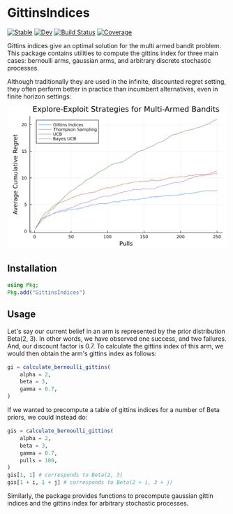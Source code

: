 # GittinsIndices

[![Stable](https://img.shields.io/badge/docs-stable-blue.svg)](https://ydalmia.github.io/GittinsIndices.jl/stable/)
[![Dev](https://img.shields.io/badge/docs-dev-blue.svg)](https://ydalmia.github.io/GittinsIndices.jl/dev/)
[![Build Status](https://github.com/ydalmia/GittinsIndices.jl/actions/workflows/CI.yml/badge.svg?branch=main)](https://github.com/ydalmia/GittinsIndices.jl/actions/workflows/CI.yml?query=branch%3Amain)
[![Coverage](https://codecov.io/gh/ydalmia/GittinsIndices.jl/branch/main/graph/badge.svg)](https://codecov.io/gh/ydalmia/GittinsIndices.jl)

Gittins indices give an optimal solution for the multi armed bandit problem. This package contains utilities to compute the gittins index for three main cases: bernoulli arms, gaussian arms, and arbitrary discrete stochastic processes.

Although traditionally they are used in the infinite, discounted regret setting, they often perform better in practice than incumbent alternatives, even in finite horizon settings:

![gittins vs baseline strategies](gittins_vs_baselines.png "Gittins vs Baselines")

## Installation
```julia
using Pkg; 
Pkg.add("GittinsIndices")
```

## Usage
Let's say our current belief in an arm is represented by the prior distribution Beta(2, 3). In other words, we have observed one success, and two failures. And, our discount factor is 0.7. To calculate the gittins index of this arm, we would then obtain the arm's gittins index as follows:

```julia
gi = calculate_bernoulli_gittins(
    alpha = 2,
    beta = 3,
    gamma = 0.7,
)
```

If we wanted to precompute a table of gittins indices for a number of Beta priors, we could instead do:

```julia
gis = calculate_bernoulli_gittins(
    alpha = 2,
    beta = 3, 
    gamma = 0.7,
    pulls = 100,
) 
gis[1, 1] # corresponds to Beta(2, 3)
gis[1 + i, 1 + j] # corresponds to Beta(2 + i, 3 + j)
```

Similarly, the package provides functions to precompute gaussian gittin indices and the gittins index for arbitrary stochastic processes. 
